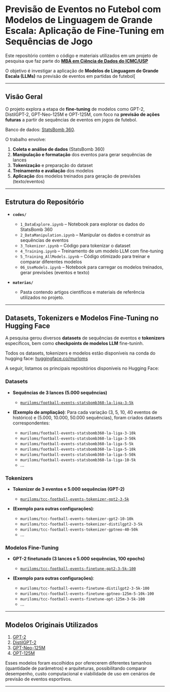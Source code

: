 # Previsão de Eventos no Futebol com Modelos de Linguagem de Grande Escala: Aplicação de Fine-Tuning em Sequências de Jogo

Este repositório contém o código e materiais utilizados em um projeto de pesquisa que faz parte do [**MBA em Ciência de Dados do ICMC/USP**](https://cemeai.icmc.usp.br/MBA/) 

O objetivo é investigar a aplicação de **Modelos de Linguagem de Grande Escala (LLMs)** na previsão de eventos em partidas de futebol[

---

## Visão Geral

O projeto explora a etapa de **fine-tuning** de modelos como GPT-2, DistilGPT-2, GPT-Neo-125M e OPT-125M, com foco na **previsão de ações futuras** a partir de sequências de eventos em jogos de futebol.

Banco de dados: [StatsBomb 360](https://statsbomb.com/what-we-do/soccer-data/360-2/).

O trabalho envolve:

1. **Coleta e análise de dados** (StatsBomb 360)
2. **Manipulação e formatação** dos eventos para gerar sequências de lances
3. **Tokenização** e preparação do dataset
4. **Treinamento e avaliação** dos modelos
5. **Aplicação** dos modelos treinados para geração de previsões (texto/eventos)

---

## Estrutura do Repositório

- **`codes/`**  
  - `1_DataExplore.ipynb` – Notebook para explorar os dados do StatsBomb 360  
  - `2_DataManipulation.ipynb` – Manipular os dados e construir as sequências de eventos  
  - `3_Tokenizer.ipynb` – Código para tokenizar o dataset  
  - `4_Training.ipynb` – Treinamento de um modelo LLM com fine-tuning  
  - `5_Training_AllModels.ipynb` – Código otimizado para treinar e comparar diferentes modelos  
  - `06_UseModels.ipynb` – Notebook para carregar os modelos treinados, gerar previsões (eventos e texto)  

- **`materias/`**  
  - Pasta contendo artigos científicos e materiais de referência utilizados no projeto.  

---

## Datasets, Tokenizers e Modelos Fine-Tuning no Hugging Face

A pesquisa gerou diversos **datasets** de sequências de eventos e **tokenizers** específicos, bem como **checkpoints de modelos LLM** fine-tuninh.

Todos os datasets, tokenizers e modelos estão disponíveis na conda do hugging face: [huggingface.co/murloms](https://huggingface.co/muriloms)

A seguir, listamos os principais repositórios disponíveis no Hugging Face:

### Datasets

- **Sequências de 3 lances (5.000 sequências)**  
  - [`muriloms/football-events-statsbomb360-la-liga-3-5k`](https://huggingface.co/datasets/muriloms/football-events-statsbomb360-la-liga-3-5k)

- **(Exemplo de ampliação)**: Para cada variação (3, 5, 10, 40 eventos de histórico) e (5.000, 10.000, 50.000 sequências), foram criados datasets correspondentes:
  - `muriloms/football-events-statsbomb360-la-liga-3-10k`
  - `muriloms/football-events-statsbomb360-la-liga-3-50k`
  - `muriloms/football-events-statsbomb360-la-liga-5-5k`
  - `muriloms/football-events-statsbomb360-la-liga-5-10k`
  - `muriloms/football-events-statsbomb360-la-liga-5-50k`
  - `muriloms/football-events-statsbomb360-la-liga-10-5k`
  - ...

### Tokenizers

- **Tokenizer de 3 eventos e 5.000 sequências (GPT-2)**  
  - [`muriloms/tcc-football-events-tokenizer-gpt2-3-5k`](https://huggingface.co/muriloms/tcc-football-events-tokenizer-gpt2-3-5k)  

- **(Exemplo para outras configurações)**:
  - `muriloms/tcc-football-events-tokenizer-gpt2-10-10k`
  - `muriloms/tcc-football-events-tokenizer-distilgpt2-3-5k`
  - `muriloms/tcc-football-events-tokenizer-gptneo-40-50k`
  - ...

### Modelos Fine-Tuning

- **GPT-2 finetunado (3 lances e 5.000 sequências, 100 epochs)**  
  - [`muriloms/tcc-football-events-finetune-gpt2-3-5k-100`](https://huggingface.co/muriloms/tcc-football-events-finetune-gpt2-3-5k-100)

- **(Exemplo para outras configurações)**:
  - `muriloms/tcc-football-events-finetune-distilgpt2-3-5k-100`
  - `muriloms/tcc-football-events-finetune-gptneo-125m-5-10k-100`
  - `muriloms/tcc-football-events-finetune-opt-125m-3-5k-100`
  - ...

---

## Modelos Originais Utilizados

1. [GPT-2](https://huggingface.co/openai-community/gpt2)  
2. [DistilGPT-2](https://huggingface.co/distilbert/distilgpt2)  
3. [GPT-Neo-125M](https://huggingface.co/EleutherAI/gpt-neo-125m)  
4. [OPT-125M](https://huggingface.co/facebook/opt-125m)  

Esses modelos foram escolhidos por oferecerem diferentes tamanhos (quantidade de parâmetros) e arquiteturas, possibilitando comparar desempenho, custo computacional e viabilidade de uso em cenários de previsão de eventos esportivos.

---
